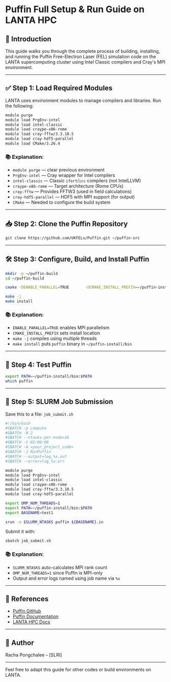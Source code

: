 # Puffin Full Setup & Run Guide on LANTA HPC

## 📌 Introduction
This guide walks you through the complete process of building, installing, and running the Puffin Free-Electron Laser (FEL) simulation code on the LANTA supercomputing cluster using Intel Classic compilers and Cray's MPI environment.

---

## ✅ Step 1: Load Required Modules

LANTA uses environment modules to manage compilers and libraries. Run the following:

```bash
module purge
module load PrgEnv-intel
module load intel-classic
module load craype-x86-rome
module load cray-fftw/3.3.10.5
module load cray-hdf5-parallel
module load CMake/3.26.4
```

### 📚 Explanation:
- `module purge` — clear previous environment
- `PrgEnv-intel` — Cray wrapper for Intel compilers
- `intel-classic` — Classic `ifort`/`icc` compilers (not IntelLLVM)
- `craype-x86-rome` — Target architecture (Rome CPUs)
- `cray-fftw` — Provides FFTW3 (used in field calculations)
- `cray-hdf5-parallel` — HDF5 with MPI support (for output)
- `CMake` — Needed to configure the build system

---

## 📥 Step 2: Clone the Puffin Repository

```bash
git clone https://github.com/UKFELs/Puffin.git ~/puffin-src
```

---

## 🛠️ Step 3: Configure, Build, and Install Puffin

```bash
mkdir -p ~/puffin-build
cd ~/puffin-build

cmake -DENABLE_PARALLEL=TRUE       -DCMAKE_INSTALL_PREFIX=~/puffin-install       ~/puffin-src

make -j
make install
```

### 📚 Explanation:
- `ENABLE_PARALLEL=TRUE` enables MPI parallelism
- `CMAKE_INSTALL_PREFIX` sets install location
- `make -j` compiles using multiple threads
- `make install` puts `puffin` binary in `~/puffin-install/bin`

---

## 🧪 Step 4: Test Puffin

```bash
export PATH=~/puffin-install/bin:$PATH
which puffin
```

---

## 🚀 Step 5: SLURM Job Submission

Save this to a file: `job_submit.sh`

```bash
#!/bin/bash
#SBATCH -p compute
#SBATCH -N 2
#SBATCH --ntasks-per-node=16
#SBATCH -t 02:00:00
#SBATCH -A <your_project_code>
#SBATCH -J RunPuffin
#SBATCH --output=log_%x.out
#SBATCH --error=log_%x.err

module purge
module load PrgEnv-intel
module load intel-classic
module load craype-x86-rome
module load cray-fftw/3.3.10.5
module load cray-hdf5-parallel

export OMP_NUM_THREADS=1
export PATH=~/puffin-install/bin:$PATH
export BASENAME=test1

srun -n $SLURM_NTASKS puffin ${BASENAME}.in
```

Submit it with:

```bash
sbatch job_submit.sh
```

### 📚 Explanation:
- `SLURM_NTASKS` auto-calculates MPI rank count
- `OMP_NUM_THREADS=1` since Puffin is MPI-only
- Output and error logs named using job name via `%x`

---

## 🔗 References
- [Puffin GitHub](https://github.com/UKFELs/Puffin)
- [Puffin Documentation](https://ukfels.github.io/puffinDocs/)
- [LANTA HPC Docs](https://thaisc.atlassian.net/wiki/spaces/LANTA)

---

## 👤 Author
Racha Pongchalee – [SLRI]

---

Feel free to adapt this guide for other codes or build environments on LANTA.
